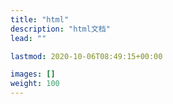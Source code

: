 ```yaml
---
title: "html"
description: "html文档"
lead: ""

lastmod: 2020-10-06T08:49:15+00:00

images: []
weight: 100
---
```

